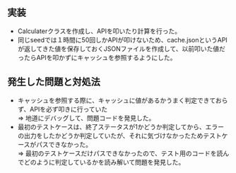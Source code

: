 ## 実装  
* Calculaterクラスを作成し、APIを叩いたり計算を行った。  
* 同じseedでは１時間に50回しかAPIが叩けないため、cache.jsonというAPIが返してきた値を保存しておくJSONファイルを作成して、以前叩いた値だったらAPIを叩かずにキャッシュを参照するようにした。  

## 発生した問題と対処法  
* キャッシュを参照する際に、キャッシュに値があるかうまく判定できておらず、APIを必ず叩きに行っていた  
  => 地道にデバッグして、問題コードを発見した。  
* 最初のテストケースは、終了ステータスが1かどうか判定してから、エラーの出力をしたかどうか判定していたが、それに気づけなかったためテストケースがパスできなかった。  
  => 最初のテストケースだけパスできなかったので、テスト用のコードを読んでどのように判定しているかを読み解いて問題を発見した。
